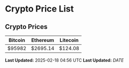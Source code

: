 # Crypto Price List

## Crypto Prices
| Bitcoin | Ethereum | Litecoin |
| ------- | -------- | -------- |
| $95982 | $2695.14 | $124.08 |
**Last Updated:** 2025-02-18 04:56 UTC
**Last Updated:** $DATE$
